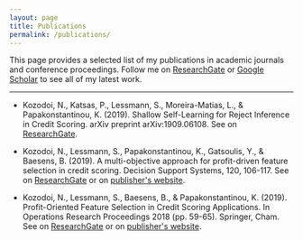 ```yaml
---
layout: page
title: Publications
permalink: /publications/
---
```


This page provides a selected list of my publications in academic journals and conference proceedings. Follow me on [ResearchGate](http://researchgate.net/profile/Nikita_Kozodoi) or [Google Scholar](https://scholar.google.com/citations?hl=en&authuser=1&user=58tMuD0AAAAJ) to see all of my latest work. 

---

- Kozodoi, N., Katsas, P., Lessmann, S., Moreira-Matias, L., & Papakonstantinou, K. (2019). Shallow Self-Learning for Reject Inference in Credit Scoring. arXiv preprint arXiv:1909.06108.
See on [ResearchGate](https://www.researchgate.net/publication/335833057_Shallow_Self-Learning_for_Reject_Inference_in_Credit_Scoring).

- Kozodoi, N., Lessmann, S., Papakonstantinou, K., Gatsoulis, Y., & Baesens, B. (2019). A multi-objective approach for profit-driven feature selection in credit scoring. Decision Support Systems, 120, 106-117.
See on [ResearchGate](https://www.researchgate.net/publication/332215219_A_multi-objective_approach_for_profit-driven_feature_selection_in_credit_scoring) or on [publisher's website](https://www.researchgate.net/deref/https%3A%2F%2Fdoi.org%2F10.1016%2Fj.dss.2019.03.011).

- Kozodoi, N., Lessmann, S., Baesens, B., & Papakonstantinou, K. (2019). Profit-Oriented Feature Selection in Credit Scoring Applications. In Operations Research Proceedings 2018 (pp. 59-65). Springer, Cham.
See on [ResearchGate](https://www.researchgate.net/publication/335485098_Profit-Oriented_Feature_Selection_in_Credit_Scoring_Applications) or on [publisher's website](https://www.researchgate.net/deref/https%3A%2F%2Fdoi.org%2F10.1007%2F978-3-030-18500-8_9).